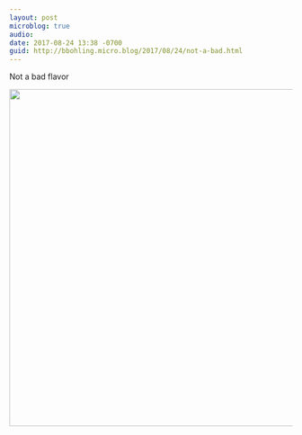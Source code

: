 ```yaml
---
layout: post
microblog: true
audio: 
date: 2017-08-24 13:38 -0700
guid: http://bbohling.micro.blog/2017/08/24/not-a-bad.html
---
```

Not a bad flavor

<img src="http://bbohling.micro.blog/uploads/2017/266a193e10.jpg" width="600" height="600" />
